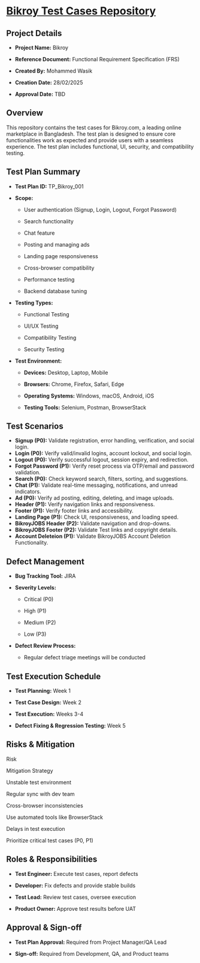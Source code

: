 
# [Bikroy Test Cases Repository](https://docs.google.com/spreadsheets/d/1Y6DNf-YYh0A3VhoscEBhIk17ZCibKgCH/edit?usp=sharing&ouid=114466841894240379307&rtpof=true&sd=true)

## Project Details

-   **Project Name:** Bikroy
    
-   **Reference Document:** Functional Requirement Specification (FRS)
    
-   **Created By:** Mohammed Wasik
    
-   **Creation Date:** 28/02/2025
    
-   **Approval Date:** TBD
    

## Overview

This repository contains the test cases for Bikroy.com, a leading online marketplace in Bangladesh. The test plan is designed to ensure core functionalities work as expected and provide users with a seamless experience. The test plan includes functional, UI, security, and compatibility testing.

## Test Plan Summary

-   **Test Plan ID:** TP_Bikroy_001
    
-   **Scope:**
    
    -   User authentication (Signup, Login, Logout, Forgot Password)
        
    -   Search functionality
        
    -   Chat feature
        
    -   Posting and managing ads
        
    -   Landing page responsiveness
        
    -   Cross-browser compatibility
        
    -   Performance testing
        
    -   Backend database tuning
        
-   **Testing Types:**
    
    -   Functional Testing
        
    -   UI/UX Testing
        
    -   Compatibility Testing
        
    -   Security Testing
        
-   **Test Environment:**
    
    -   **Devices:** Desktop, Laptop, Mobile
        
    -   **Browsers:** Chrome, Firefox, Safari, Edge
        
    -   **Operating Systems:** Windows, macOS, Android, iOS
        
    -   **Testing Tools:** Selenium, Postman, BrowserStack
        

## Test Scenarios
-   **Signup (P0):** Validate registration, error handling, verification, and social login.
-   **Login (P0):** Verify valid/invalid logins, account lockout, and social login.
-   **Logout (P0):** Verify successful logout, session expiry, and redirection.
-   **Forgot Password (P1):** Verify reset process via OTP/email and password validation.
-   **Search (P0):** Check keyword search, filters, sorting, and suggestions.
-   **Chat (P1):** Validate real-time messaging, notifications, and unread indicators.
-   **Ad (P0):** Verify ad posting, editing, deleting, and image uploads.
-   **Header (P1):** Verify navigation links and responsiveness.
-   **Footer (P1):** Verify footer links and accessibility.
-   **Landing Page (P1):** Check UI, responsiveness, and loading speed.
-   **BikroyJOBS Header (P2):** Validate navigation and drop-downs.
-   **BikroyJOBS Footer (P2):** Validate Test links and copyright details.
-   **Account Deleteion (P1):** Validate BikroyJOBS Account Deletion Functionality.

## Defect Management

-   **Bug Tracking Tool:** JIRA
    
-   **Severity Levels:**
    
    -   Critical (P0)
        
    -   High (P1)
        
    -   Medium (P2)
        
    -   Low (P3)
        
-   **Defect Review Process:**
    
    -   Regular defect triage meetings will be conducted
        

## Test Execution Schedule

-   **Test Planning:** Week 1
    
-   **Test Case Design:** Week 2
    
-   **Test Execution:** Weeks 3-4
    
-   **Defect Fixing & Regression Testing:** Week 5
    

## Risks & Mitigation

Risk

Mitigation Strategy

Unstable test environment

Regular sync with dev team

Cross-browser inconsistencies

Use automated tools like BrowserStack

Delays in test execution

Prioritize critical test cases (P0, P1)

## Roles & Responsibilities

-   **Test Engineer:** Execute test cases, report defects
    
-   **Developer:** Fix defects and provide stable builds
    
-   **Test Lead:** Review test cases, oversee execution
    
-   **Product Owner:** Approve test results before UAT
    

## Approval & Sign-off

-   **Test Plan Approval:** Required from Project Manager/QA Lead
    
-   **Sign-off:** Required from Development, QA, and Product teams
